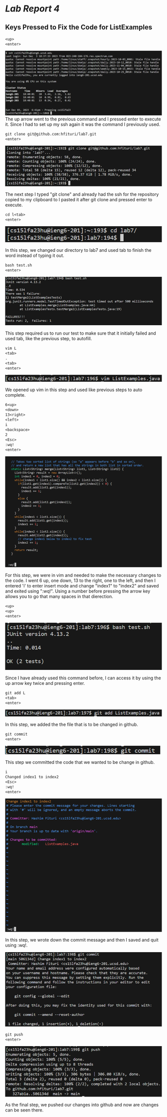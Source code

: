 # ***Lab Report 4*** 
## Keys Pressed to Fix the Code for ListExamples
```
<up>
<enter>
```
![Image](./ssh.png)
The up arrow went to the previous command and I pressed enter to execute it. Since I had to set up my ssh again it was the command I previously used.
> 

> 
```
git clone git@github.com:hfituri/lab7.git
<enter>
```
![Image](./git-clone.png)

The next step I typed "git clone" and already had the ssh for the repository copied to my clipboard to I pasted it after git clone and pressed enter to execute.

```
cd l<tab>
<enter>
```
![Image](./cd.png)

In this step, we changed our directory to lab7 and used tab to finish the word instead of typing it out.

```
bash test.sh
<enter>
```
![Image](./bash-fail.png)

This step required us to run our test to make sure that it initially failed and used tab, like the previous step, to autofill.
  
```
vim L
<tab>
.
<tab>
<enter>
```
![Image](./vim.png)

We opened up vim in this step and used <tab> like previous steps to auto complete.

```
6<up> 
<down> 
13<right> 
<left> 
i 
<backspace> 
2 
<Esc> 
:wq!
<enter>
```
![Image](./vim-edit.png)

For this step, we were in vim and needed to make the necessary changes to the code. I went 6 up, one down, 13 to the right, one to the left, and then I entered 'i' to enter insert mode and change "index1" to "index2" and saved and exited using ":wq!". Using a number before pressing the arrow key allows you to go that many spaces in that dierection.

```
<up>
<up>
<enter>
```
![Image](./bash-pass.png)

Since I have already used this command before, I can access it by using the up arrow key twice and pressing enter.

```
git add L
<tab>
<enter>
```
![Image](./git-add.png)

In this step, we added the the file that is to be changed in github.

```
git commit
<enter>
```
![Image](./commit.png)

This step we committed the code that we wanted to be change in github.

```
i 
Changed index1 to index2
<Esc>
:wq!
<enter>
```
![Image](./commit-message.png)

In this step, we wrote down the commit message and then I saved and quit using :wq!.

![Image](./git-commit.png)

```
git push 
<enter>
```
![Image](./git-push.png)

As the final step, we pushed our changes into github and now are changes can be seen there.


